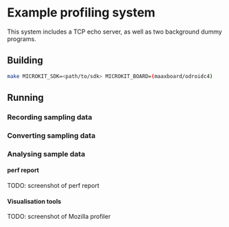 # Example profiling system

This system includes a TCP echo server, as well as two background dummy programs.

## Building

```sh
make MICROKIT_SDK=<path/to/sdk> MICROKIT_BOARD=(maaxboard/odroidc4)
```

## Running

### Recording sampling data

### Converting sampling data

### Analysing sample data

#### perf report

TODO: screenshot of perf report

#### Visualisation tools

TODO: screenshot of Mozilla profiler
